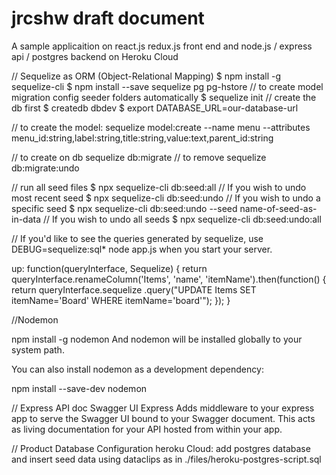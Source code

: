 # jrcshw draft document
A sample applicaition on react.js redux.js front end and node.js / express api / postgres backend on Heroku Cloud  

// Sequelize as ORM (Object-Relational Mapping)
$ npm install -g sequelize-cli
$ npm install --save sequelize pg pg-hstore
// to create model migration config seeder folders automatically
$ sequelize init
// create the db first
$ createdb dbdev
$ export DATABASE_URL=our-database-url

// to create the model: 
sequelize model:create --name menu --attributes menu_id:string,label:string,title:string,value:text,parent_id:string
 
// to create on db
sequelize db:migrate
// to remove
sequelize db:migrate:undo

// run all seed files
$ npx sequelize-cli db:seed:all
// If you wish to undo most recent seed
$ npx sequelize-cli db:seed:undo
// If you wish to undo a specific seed
$ npx sequelize-cli db:seed:undo --seed name-of-seed-as-in-data
// If you wish to undo all seeds
$ npx sequelize-cli db:seed:undo:all

// If you'd like to see the queries generated by sequelize, use DEBUG=sequelize:sql* node app.js when you start your server.

up: function(queryInterface, Sequelize) {
    return queryInterface.renameColumn('Items', 'name', 'itemName').then(function() {
        return queryInterface.sequelize
                             .query("UPDATE Items SET itemName='Board' WHERE itemName='board'");
    });
}

//Nodemon

npm install -g nodemon
And nodemon will be installed globally to your system path.

You can also install nodemon as a development dependency:

npm install --save-dev nodemon

// Express API doc
Swagger UI Express
Adds middleware to your express app to serve the Swagger UI bound to your Swagger document. This acts as living documentation for your API hosted from within your app.


// Product Database Configuration
heroku Cloud: add postgres database and insert seed data using dataclips as in ./files/heroku-postgres-script.sql
